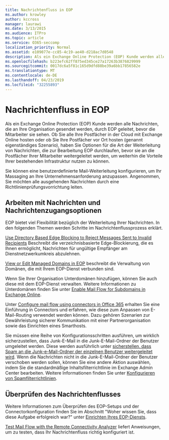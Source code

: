 ```yaml
---
title: Nachrichtenfluss in EOP
ms.author: krowley
author: kccross
manager: laurawi
ms.date: 3/13/2015
ms.audience: ITPro
ms.topic: article
ms.service: O365-seccomp
localization_priority: Normal
ms.assetid: e109077e-cc85-4c19-ae40-d218ac7d0548
description: Als ein Exchange Online Protection (EOP) Kunde werden alle Nachrichten, die an Ihre Organisation gesendet werden, durch EOP geleitet, bevor die Mitarbeiter sie sehen. Ob Sie alle Ihre Postfächer in der Cloud mit Exchange Online hosten oder ob Sie Ihre Postfächer vor Ort hosten (genannt eigenständiges Szenario), haben Sie Optionen für die Art der Weiterleitung von Nachrichten, die zur Bearbeitung EOP durchlaufen, bevor sie an die Postfächer Ihrer Mitarbeiter weitergeleitet werden, um weiterhin die Vorteile Ihrer bestehenden Infrastruktur nutzen zu können.
ms.openlocfilehash: b223efc62ff875ed345ce27a17263b3876829999
ms.sourcegitcommit: 0017dc6a5f81c165d9dfd88be39a6bb17856582e
ms.translationtype: MT
ms.contentlocale: de-DE
ms.lasthandoff: 04/23/2019
ms.locfileid: "32255893"
---
```

# <a name="mail-flow-in-eop"></a>Nachrichtenfluss in EOP

Als ein Exchange Online Protection (EOP) Kunde werden alle Nachrichten, die an Ihre Organisation gesendet werden, durch EOP geleitet, bevor die Mitarbeiter sie sehen. Ob Sie alle Ihre Postfächer in der Cloud mit Exchange Online hosten oder ob Sie Ihre Postfächer vor Ort hosten (genannt eigenständiges Szenario), haben Sie Optionen für die Art der Weiterleitung von Nachrichten, die zur Bearbeitung EOP durchlaufen, bevor sie an die Postfächer Ihrer Mitarbeiter weitergeleitet werden, um weiterhin die Vorteile Ihrer bestehenden Infrastruktur nutzen zu können.
  
Sie können eine benutzerdefinierte Mail-Weiterleitung konfigurieren, um Ihr Massaging an Ihre Unternehmensanforderung anzupassen. Angenommen, Sie möchten alle ausgehenden Nachrichten durch eine Richtlinienprüfungsvorrichtung leiten. 
  
## <a name="working-with-messages-and-message-access-options"></a>Arbeiten mit Nachrichten und Nachrichtenzugangsoptionen

EOP bietet viel Flexibilität bezüglich der Weiterleitung Ihrer Nachrichten. In den folgenden Themen werden Schritte im Nachrichtenflussprozess erklärt.
  
[Use Directory Based Edge Blocking to Reject Messages Sent to Invalid Recipients](http://technet.microsoft.com/library/ca7b7416-92ed-40ad-abdb-695be46ea2e4.aspx) Beschreibt die verzeichnisbasierte Edge-Blockierung, die es Ihnen ermöglicht, Nachrichten für ungültige Empfänger am Dienstnetzwerkumkreis abzulehnen. 
  
[View or Edit Managed Domains in EOP](https://docs.microsoft.com/exchange/mail-flow-best-practices/manage-accepted-domains/manage-accepted-domains) beschreibt die Verwaltung von Domänen, die mit Ihrem EOP-Dienst verbunden sind. 
  
Wenn Sie Ihrer Organisation Unterdomänen hinzufügen, können Sie auch diese mit dem EOP-Dienst verwalten. Weitere Informationen zu Unterdomänen finden Sie unter [Enable Mail Flow for Subdomains in Exchange Online](http://technet.microsoft.com/library/4033a30a-f506-481c-8ef0-fd9a0508ae38.aspx).
  
Unter [Configure mail flow using connectors in Office 365](http://technet.microsoft.com/library/854b5a50-4462-4836-a092-37e208d29624.aspx) erhalten Sie eine Einführung in Connectors und erfahren, wie diese zum Anpassen von E-Mail-Routing verwendet werden können. Dazu gehören Szenarien zur Gewährleistung sicherer Kommunikation mit einer Partnerorganisation sowie das Einrichten eines Smarthosts. 
  
Sie müssen eine Reihe von Konfigurationsschritten ausführen, um wirklich sicherzustellen, dass Junk-E-Mail in die Junk-E-Mail-Ordner der Benutzer umgeleitet werden. Diese werden ausführlich unter [sicherstellen, dass Spam an die Junk-e-Mail-Ordner der einzelnen Benutzer weitergeleitet wird](../ensure-that-spam-is-routed-to-each-user-s-junk-email-folder.md). Wenn die Nachrichten nicht in die Junk-E-Mail-Ordner der Benutzer verschoben werden sollen, können Sie eine andere Aktion auswählen, indem Sie die standardmäßige Inhaltsfilterrichtlinie im Exchange Admin Center bearbeiten. Weitere Informationen finden Sie unter [Konfigurieren von Spamfilterrichtlinien](../configure-your-spam-filter-policies.md).
  
## <a name="verify-mail-flow"></a>Überprüfen des Nachrichtenflusses

Weitere Informationen zum Überprüfen des EOP-Setups und der Connectorkonfiguration finden Sie im Abschnitt "Woher wissen Sie, dass diese Aufgabe erfolgreich war?" unter [Einrichten Ihres EOP-Diensts](set-up-your-eop-service.md). 
  
[Test Mail Flow with the Remote Connectivity Analyzer](http://technet.microsoft.com/library/6c8c2964-d553-4329-8166-6e508dd63fa0.aspx) liefert Anweisungen, um zu testen, dass Ihr Nachrichtenfluss richtig konfiguriert ist. 
  

